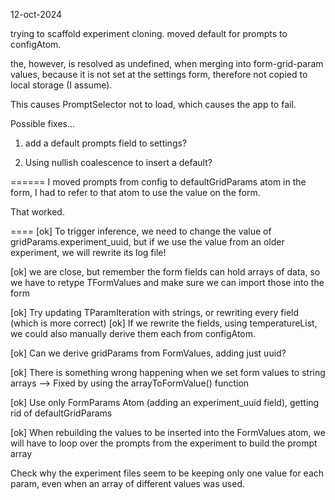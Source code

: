 12-oct-2024

trying to scaffold experiment cloning.
moved default for prompts to configAtom.

the, however, is resolved as undefined, when merging into form-grid-param values, because it is not set at the settings form, therefore not copied to local storage (I assume).

This causes PromptSelector not to load, which causes the app to fail.

Possible fixes...

1. add a default prompts field to settings?

2. Using nullish coalescence to insert a default?

======
I moved prompts from config to defaultGridParams atom
in the form, I had to refer to that atom to use the value on the form.

That worked.

====
[ok] To trigger inference, we need to change the value of gridParams.experiment_uuid, but if we use the value from an older experiment, we will rewrite its log file!

[ok] we are close, but remember the form fields can hold arrays of data, so we have to retype TFormValues and make sure we can import those into the form

[ok] Try updating TParamIteration with strings, or rewriting every field (which is more correct)
[ok] If we rewrite the fields, using temperatureList, we could also manually derive them each from configAtom.

[ok] Can we derive gridParams from FormValues, adding just uuid?

[ok] There is something wrong happening when we set form values to string arrays --> Fixed by using the arrayToFormValue() function

[ok] Use only FormParams Atom (adding an experiment_uuid field), getting rid of defaultGridParams

[ok] When rebuilding the values to be inserted into the FormValues atom, we will have to loop over the prompts from the experiment to build the prompt array

Check why the experiment files seem to be keeping only one value for each param, even when an array of different values was used.
